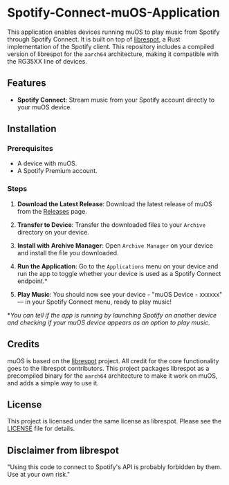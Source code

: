# Spotify-Connect-muOS-Application

This application enables devices running muOS to play music from Spotify through Spotify Connect. It is built on top of [librespot](https://github.com/librespot-org/librespot), a Rust implementation of the Spotify client. This repository includes a compiled version of librespot for the `aarch64` architecture, making it compatible with the RG35XX line of devices.

## Features

- **Spotify Connect**: Stream music from your Spotify account directly to your muOS device.

## Installation

### Prerequisites

- A device with muOS.
- A Spotify Premium account.

### Steps

1. **Download the Latest Release**: Download the latest release of muOS from the [Releases](https://github.com/yourusername/muOS/releases) page.

2. **Transfer to Device**: Transfer the downloaded files to your `Archive` directory on your device.

3. **Install with Archive Manager**: Open `Archive Manager` on your device and install the file you downloaded.

4. **Run the Application**: Go to the `Applications` menu on your device and run the app to toggle whether your device is used as a Spotify Connect endpoint.*

5. **Play Music**: You should now see your device - "muOS Device - xxxxxx" — in your Spotify Connect menu, ready to play music!

**You can tell if the app is running by launching Spotify on another device and checking if your muOS device appears as an option to play music.*

## Credits

muOS is based on the [librespot](https://github.com/librespot-org/librespot) project. All credit for the core functionality goes to the librespot contributors. This project packages librespot as a precompiled binary for the `aarch64` architecture to make it work on muOS, and adds a simple way to use it.

## License

This project is licensed under the same license as librespot. Please see the [LICENSE](https://github.com/librespot-org/librespot/blob/master/LICENSE) file for details.

## Disclaimer from librespot

"Using this code to connect to Spotify's API is probably forbidden by them. Use at your own risk."
